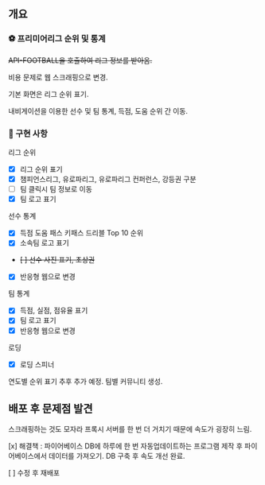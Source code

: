 ## 개요

### ⚽ 프리미어리그 순위 및 통계

~~API-FOOTBALL을 호출하여 리그 정보를 받아옴.~~

비용 문제로 웹 스크래핑으로 변경.

기본 화면은 리그 순위 표기.

내비게이션을 이용한 선수 및 팀 통계, 득점, 도움 순위 간 이동.

### 🔨 구현 사항

리그 순위

- [x] 리그 순위 표기
- [x] 챔피언스리그, 유로파리그, 유로파리그 컨퍼런스, 강등권 구분
- [ ] 팀 클릭시 팀 정보로 이동
- [x] 팀 로고 표기

선수 통계

- [x] 득점 도움 패스 키패스 드리블 Top 10 순위
- [x] 소속팀 로고 표기
- ~~[ ] 선수 사진 표기, 초상권~~
- [x] 반응형 웹으로 변경

팀 통계

- [x] 득점, 실점, 점유율 표기
- [x] 팀 로고 표기
- [x] 반응형 웹으로 변경

로딩

- [x] 로딩 스피너

연도별 순위 표기 추후 추가 예정.
팀별 커뮤니티 생성.

## 배포 후 문제점 발견

스크래핑하는 것도 모자라 프록시 서버를 한 번 더 거치기 때문에 속도가 굉장히 느림.

[x] 해결책 : 파이어베이스 DB에 하루에 한 번 자동업데이트하는 프로그램 제작 후 파이어베이스에서 데이터를 가져오기.
DB 구축 후 속도 개선 완료.

[ ] 수정 후 재배포
